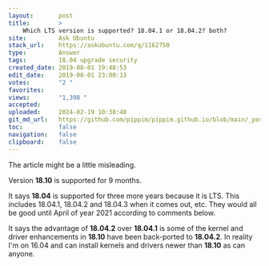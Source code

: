 ```yaml
---
layout:       post
title:        >
    Which LTS version is supported? 18.04.1 or 18.04.2? both?
site:         Ask Ubuntu
stack_url:    https://askubuntu.com/q/1162750
type:         Answer
tags:         18.04 upgrade security
created_date: 2019-08-01 19:48:53
edit_date:    2019-08-01 23:00:13
votes:        "2 "
favorites:    
views:        "1,398 "
accepted:     
uploaded:     2024-02-19 10:38:48
git_md_url:   https://github.com/pippim/pippim.github.io/blob/main/_posts/2019/2019-08-01-Which-LTS-version-is-supported_-18.04.1-or-18.04.2_-both_.md
toc:          false
navigation:   false
clipboard:    false
---
```


The article might be a little misleading.

Version **18.10** is supported for 9 months.

It says **18.04** is supported for three more years because it is LTS. This includes 18.04.1, 18.04.2 and 18.04.3 when it comes out, etc. They would all be good until April of year 2021 according to comments below.

It says the advantage of **18.04.2** over **18.04.1** is some of the kernel and driver enhancements in **18.10** have been back-ported to **18.04.2**. In reality I'm on 16.04 and can install kernels and drivers newer than **18.10** as can anyone.
